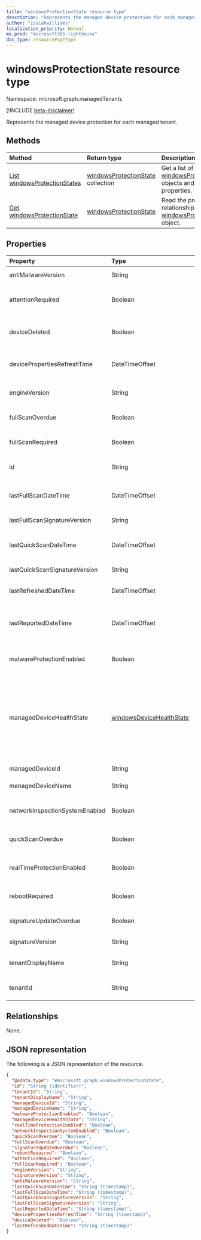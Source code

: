 ```yaml
---
title: "windowsProtectionState resource type"
description: "Represents the managed device protection for each managed tenant."
author: "isaiahwilliams"
localization_priority: Normal
ms.prod: "microsoft365-lighthouse"
doc_type: resourcePageType
---
```


# windowsProtectionState resource type

Namespace: microsoft.graph.managedTenants

[!INCLUDE [beta-disclaimer](../../includes/beta-disclaimer.md)]

Represents the managed device protection for each managed tenant.

## Methods
|Method|Return type|Description|
|:---|:---|:---|
|[List windowsProtectionStates](../api/managedTenants-windowsprotectionstate-list.md)|[windowsProtectionState](../resources/managedTenants-windowsprotectionstate.md) collection|Get a list of the [windowsProtectionState](../resources/managedTenants-windowsprotectionstate.md) objects and their properties.|
|[Get windowsProtectionState](../api/managedTenants-windowsprotectionstate-get.md)|[windowsProtectionState](../resources/managedTenants-windowsprotectionstate.md)|Read the properties and relationships of a [windowsProtectionState](../resources/managedTenants-windowsprotectionstate.md) object.|

## Properties
|Property|Type|Description|
|:---|:---|:---|
|antiMalwareVersion|String|Current anti malware version.|
|attentionRequired|Boolean|A flag indicating whether the managed device requires attention.|
|deviceDeleted|Boolean|A flag indicating whether the managed device has been deleted.|
|devicePropertiesRefreshTime|DateTimeOffset|The date and time when the managed device properties were last refreshed.|
|engineVersion|String|Current endpoint protection engine's version.|
|fullScanOverdue|Boolean|A flag indicating whether a full scan is overdue.|
|fullScanRequired|Boolean|A flag indicating whether a full scan is required.|
|id|String|The unique identifier for this entity.|
|lastFullScanDateTime|DateTimeOffset|The date and time for when the last full scan was performed.|
|lastFullScanSignatureVersion|String|Last full scan signature version.|
|lastQuickScanDateTime|DateTimeOffset|The date and time for when the last quick scan was performed.|
|lastQuickScanSignatureVersion|String|Last quick scan signature version|
|lastRefreshedDateTime|DateTimeOffset|The last time the data for this entity was updated.|
|lastReportedDateTime|DateTimeOffset|The date and time when the last managed device health status was reported.|
|malwareProtectionEnabled|Boolean|A flag indicating whether malware protection is enabled.|
|managedDeviceHealthState|[windowsDeviceHealthState](../resources/intune-devices-windowsdevicehealthstate.md)|Computer's state (like clean or pending full scan or pending reboot etc). Possible values are: `clean`, `fullScanPending`, `rebootPending`, `manualStepsPending`, `offlineScanPending`, `critical`.|
|managedDeviceId|String|The identifier of the managed device.|
|managedDeviceName|String|The name of the managed device.|
|networkInspectionSystemEnabled|Boolean|A flag indicating whether network inspection system is enabled.|
|quickScanOverdue|Boolean|A flag indicating whether a quick scan is overdue.|
|realTimeProtectionEnabled|Boolean|A flag indicating whether real time protection is enabled.|
|rebootRequired|Boolean|A flag indicating whether a reboot is required.|
|signatureUpdateOverdue|Boolean|A flag indicating whether a signature update is overdue.|
|signatureVersion|String|Current malware definitions version.|
|tenantDisplayName|String|Display name for the managed tenant.|
|tenantId|String|The unique identifier for the managed tenant.|

## Relationships
None.

## JSON representation
The following is a JSON representation of the resource.
<!-- {
  "blockType": "resource",
  "keyProperty": "id",
  "@odata.type": "microsoft.graph.windowsProtectionState",
  "openType": true
}
-->
``` json
{
  "@odata.type": "#microsoft.graph.windowsProtectionState",
  "id": "String (identifier)",
  "tenantId": "String",
  "tenantDisplayName": "String",
  "managedDeviceId": "String",
  "managedDeviceName": "String",
  "malwareProtectionEnabled": "Boolean",
  "managedDeviceHealthState": "String",
  "realTimeProtectionEnabled": "Boolean",
  "networkInspectionSystemEnabled": "Boolean",
  "quickScanOverdue": "Boolean",
  "fullScanOverdue": "Boolean",
  "signatureUpdateOverdue": "Boolean",
  "rebootRequired": "Boolean",
  "attentionRequired": "Boolean",
  "fullScanRequired": "Boolean",
  "engineVersion": "String",
  "signatureVersion": "String",
  "antiMalwareVersion": "String",
  "lastQuickScanDateTime": "String (timestamp)",
  "lastFullScanDateTime": "String (timestamp)",
  "lastQuickScanSignatureVersion": "String",
  "lastFullScanSignatureVersion": "String",
  "lastReportedDateTime": "String (timestamp)",
  "devicePropertiesRefreshTime": "String (timestamp)",
  "deviceDeleted": "Boolean",
  "lastRefreshedDateTime": "String (timestamp)"
}
```


